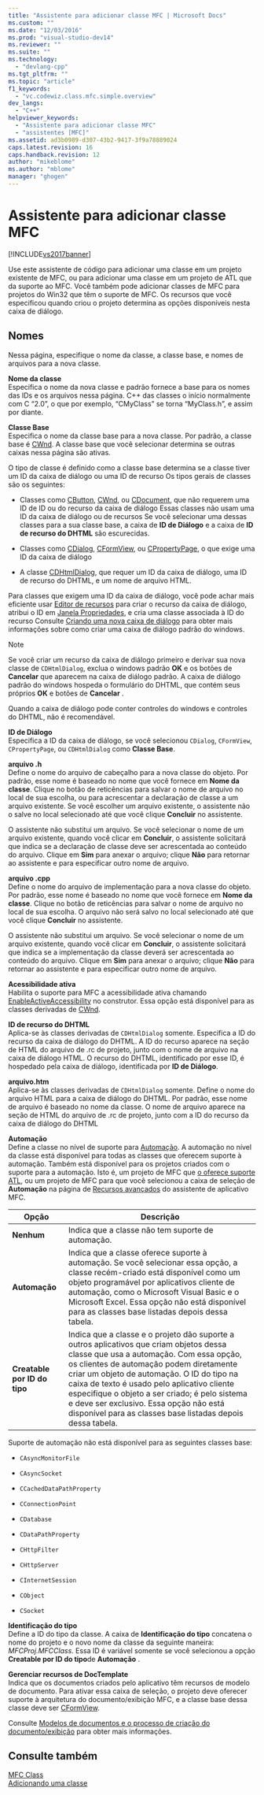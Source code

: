 ```yaml
---
title: "Assistente para adicionar classe MFC | Microsoft Docs"
ms.custom: ""
ms.date: "12/03/2016"
ms.prod: "visual-studio-dev14"
ms.reviewer: ""
ms.suite: ""
ms.technology: 
  - "devlang-cpp"
ms.tgt_pltfrm: ""
ms.topic: "article"
f1_keywords: 
  - "vc.codewiz.class.mfc.simple.overview"
dev_langs: 
  - "C++"
helpviewer_keywords: 
  - "Assistente para adicionar classe MFC"
  - "assistentes [MFC]"
ms.assetid: ad3b0989-d307-43b2-9417-3f9a78889024
caps.latest.revision: 16
caps.handback.revision: 12
author: "mikeblome"
ms.author: "mblome"
manager: "ghogen"
---
```

# Assistente para adicionar classe MFC
[!INCLUDE[vs2017banner](../../assembler/inline/includes/vs2017banner.md)]

Use este assistente de código para adicionar uma classe em um projeto existente de MFC, ou para adicionar uma classe em um projeto de ATL que da suporte ao MFC.  Você também pode adicionar classes de MFC para projetos do Win32 que têm o suporte de MFC.  Os recursos que você especificou quando criou o projeto determina as opções disponíveis nesta caixa de diálogo.  
  
## Nomes  
 Nessa página, especifique o nome da classe, a classe base, e nomes de arquivos para a nova classe.  
  
 **Nome da classe**  
 Especifica o nome da nova classe e padrão fornece a base para os nomes das IDs e os arquivos nessa página.  C\+\+ das classes o início normalmente com C “2.0”, o que por exemplo, “CMyClass” se torna “MyClass.h”, e assim por diante.  
  
 **Classe Base**  
 Especifica o nome da classe base para a nova classe.  Por padrão, a classe base é [CWnd](../Topic/CWnd%20Class.md).  A classe base que você selecionar determina se outras caixas nessa página são ativas.  
  
 O tipo de classe é definido como a classe base determina se a classe tiver um ID da caixa de diálogo ou uma ID de recurso  Os tipos gerais de classes são os seguintes:  
  
-   Classes como [CButton](../../mfc/reference/cbutton-class.md), [CWnd](../Topic/CWnd%20Class.md), ou [CDocument](../Topic/CDocument%20Class.md), que não requerem uma ID de ID ou do recurso da caixa de diálogo  Essas classes não usam uma ID da caixa de diálogo ou de recursos  Se você selecionar uma dessas classes para a sua classe base, a caixa de **ID de Diálogo** e a caixa de **ID de recurso do DHTML** são escurecidas.  
  
-   Classes como [CDialog](../../mfc/reference/cdialog-class.md), [CFormView](../../mfc/reference/cformview-class.md), ou [CPropertyPage](../../mfc/reference/cpropertypage-class.md), o que exige uma ID da caixa de diálogo  
  
-   A classe [CDHtmlDialog](../Topic/CDHtmlDialog%20Class.md), que requer um ID da caixa de diálogo, uma ID de recurso do DHTML, e um nome de arquivo HTML.  
  
 Para classes que exigem uma ID da caixa de diálogo, você pode achar mais eficiente usar [Editor de recursos](../../mfc/resource-editors.md) para criar o recurso da caixa de diálogo, atribui o ID em [Janela Propriedades](../Topic/Properties%20Window.md), e cria uma classe associada à ID do recurso  Consulte [Criando uma nova caixa de diálogo](../../mfc/creating-a-new-dialog-box.md) para obter mais informações sobre como criar uma caixa de diálogo padrão do windows.  
  
> [!NOTE]
>  Se você criar um recurso da caixa de diálogo primeiro e derivar sua nova classe de `CDHtmlDialog`, exclua o windows padrão **OK** e os botões de **Cancelar** que aparecem na caixa de diálogo padrão.  A caixa de diálogo padrão do windows hospeda o formulário do DHTML, que contém seus próprios **OK** e botões de **Cancelar** .  
  
 Quando a caixa de diálogo pode conter controles do windows e controles do DHTML, não é recomendável.  
  
 **ID de Diálogo**  
 Especifica a ID da caixa de diálogo, se você selecionou `CDialog`, `CFormView`, `CPropertyPage`, ou `CDHtmlDialog` como **Classe Base**.  
  
 **arquivo .h**  
 Define o nome do arquivo de cabeçalho para a nova classe do objeto.  Por padrão, esse nome é baseado no nome que você fornece em **Nome da classe**.  Clique no botão de reticências para salvar o nome de arquivo no local de sua escolha, ou para acrescentar a declaração de classe a um arquivo existente.  Se você escolher um arquivo existente, o assistente não o salve no local selecionado até que você clique **Concluir** no assistente.  
  
 O assistente não substitui um arquivo.  Se você selecionar o nome de um arquivo existente, quando você clicar em **Concluir**, o assistente solicitará que indica se a declaração de classe deve ser acrescentada ao conteúdo do arquivo.  Clique em **Sim** para anexar o arquivo; clique **Não** para retornar ao assistente e para especificar outro nome de arquivo.  
  
 **arquivo .cpp**  
 Define o nome do arquivo de implementação para a nova classe do objeto.  Por padrão, esse nome é baseado no nome que você fornece em **Nome da classe**.  Clique no botão de reticências para salvar o nome de arquivo no local de sua escolha.  O arquivo não será salvo no local selecionado até que você clique **Concluir** no assistente.  
  
 O assistente não substitui um arquivo.  Se você selecionar o nome de um arquivo existente, quando você clicar em **Concluir**, o assistente solicitará que indica se a implementação da classe deverá ser acrescentada ao conteúdo do arquivo.  Clique em **Sim** para anexar o arquivo; clique **Não** para retornar ao assistente e para especificar outro nome de arquivo.  
  
 **Acessibilidade ativa**  
 Habilita o suporte para MFC a acessibilidade ativa chamando [EnableActiveAccessibility](../Topic/CWnd::EnableActiveAccessibility.md) no construtor.  Essa opção está disponível para as classes derivadas de [CWnd](../Topic/CWnd%20Class.md).  
  
 **ID de recurso do DHTML**  
 Aplica\-se às classes derivadas de `CDHtmlDialog` somente.  Especifica a ID do recurso da caixa de diálogo do DHTML.  A ID do recurso aparece na seção de HTML do arquivo de .rc de projeto, junto com o nome de arquivo na caixa de diálogo HTML.  O recurso do DHTML, identificado por esse ID, é hospedado pela caixa de diálogo, identificada por **ID de Diálogo**.  
  
 **arquivo.htm**  
 Aplica\-se às classes derivadas de `CDHtmlDialog` somente.  Define o nome do arquivo HTML para a caixa de diálogo do DHTML.  Por padrão, esse nome de arquivo é baseado no nome da classe.  O nome de arquivo aparece na seção de HTML do arquivo de .rc de projeto, junto com a ID do recurso da caixa de diálogo do DHTML  
  
 **Automação**  
 Define a classe no nível de suporte para [Automação](../../mfc/automation.md).  A automação no nível da classe está disponível para todas as classes que oferecem suporte à automação.  Também está disponível para os projetos criados com o suporte para a automação.  Isto é, um projeto de MFC que [o oferece suporte ATL](../../atl/reference/mfc-support-in-atl-projects.md), ou um projeto de MFC para que você selecionou a caixa de seleção de **Automação** na página de [Recursos avançados](../../mfc/reference/advanced-features-mfc-application-wizard.md) do assistente de aplicativo MFC.  
  
|Opção|Descrição|  
|-----------|---------------|  
|**Nenhum**|Indica que a classe não tem suporte de automação.|  
|**Automação**|Indica que a classe oferece suporte à automação.  Se você selecionar essa opção, a classe recém\-criado está disponível como um objeto programável por aplicativos cliente de automação, como o Microsoft Visual Basic e o Microsoft Excel.  Essa opção não está disponível para as classes base listadas depois dessa tabela.|  
|**Creatable por ID do tipo**|Indica que a classe e o projeto dão suporte a outros aplicativos que criam objetos dessa classe que usa a automação.  Com essa opção, os clientes de automação podem diretamente criar um objeto de automação.  O ID do tipo na caixa de texto é usado pelo aplicativo cliente especifique o objeto a ser criado; é pelo sistema e deve ser exclusivo.  Essa opção não está disponível para as classes base listadas depois dessa tabela.|  
  
 Suporte de automação não está disponível para as seguintes classes base:  
  
-   `CAsyncMonitorFile`  
  
-   `CAsyncSocket`  
  
-   `CCachedDataPathProperty`  
  
-   `CConnectionPoint`  
  
-   `CDatabase`  
  
-   `CDataPathProperty`  
  
-   `CHttpFilter`  
  
-   `CHttpServer`  
  
-   `CInternetSession`  
  
-   `CObject`  
  
-   `CSocket`  
  
 **Identificação do tipo**  
 Define a ID do tipo da classe.  A caixa de **Identificação do tipo** concatena o nome do projeto e o novo nome da classe da seguinte maneira: *MFCProj.MFCClass*.  Essa ID é variável somente se você selecionou a opção **Creatable por ID do tipo**de **Automação** .  
  
 **Gerenciar recursos de DocTemplate**  
 Indica que os documentos criados pelo aplicativo têm recursos de modelo de documento.  Para ativar essa caixa de seleção, o projeto deve oferecer suporte à arquitetura do documento\/exibição MFC, e a classe base dessa classe deve ser [CFormView](../../mfc/reference/cformview-class.md).  
  
 Consulte [Modelos de documentos e o processo de criação do documento\/exibição](../../mfc/document-templates-and-the-document-view-creation-process.md) para obter mais informações.  
  
## Consulte também  
 [MFC Class](../../mfc/reference/adding-an-mfc-class.md)   
 [Adicionando uma classe](../Topic/Adding%20a%20Class%20\(Visual%20C++\).md)
